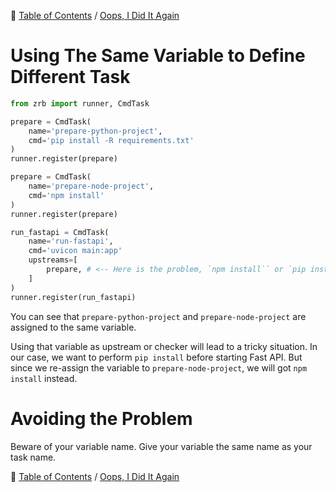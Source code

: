 🔖 [Table of Contents](../README.md) / [Oops, I Did It Again](README.md)

# Using The Same Variable to Define Different Task

```python
from zrb import runner, CmdTask

prepare = CmdTask(
    name='prepare-python-project',
    cmd='pip install -R requirements.txt'
)
runner.register(prepare)

prepare = CmdTask(
    name='prepare-node-project',
    cmd='npm install'
)
runner.register(prepare)

run_fastapi = CmdTask(
    name='run-fastapi',
    cmd='uvicon main:app'
    upstreams=[
        prepare, # <-- Here is the problem, `npm install`` or `pip install`? 
    ]
)
runner.register(run_fastapi)
```

You can see that `prepare-python-project` and `prepare-node-project` are assigned to the same variable.

Using that variable as upstream or checker will lead to a tricky situation. In our case, we want to perform `pip install` before starting Fast API. But since we re-assign the variable to `prepare-node-project`, we will got `npm install` instead.

# Avoiding the Problem

Beware of your variable name. Give your variable the same name as your task name.


🔖 [Table of Contents](../README.md) / [Oops, I Did It Again](README.md)
